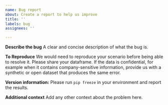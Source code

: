 ```yaml
---
name: Bug report
about: Create a report to help us improve
title: ''
labels: bug
assignees: ''

---
```


**Describe the bug**
A clear and concise description of what the bug is.

**To Reproduce**
We would need to reproduce your scenario before being able to resolve it. Please share your dataframe. If the data is confidential, for example when it contains company-sensitive information, provide us with a synthetic or open dataset that produces the same error. 

**Version information:**
Please run `pip freeze` in your environment and report the results.

**Additional context**
Add any other context about the problem here.
